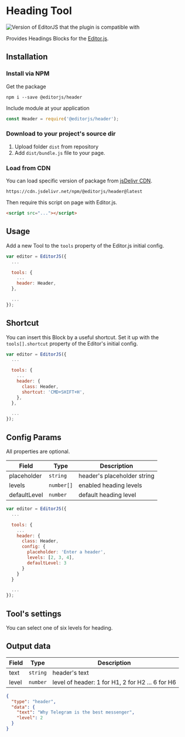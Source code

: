 # Heading Tool

![Version of EditorJS that the plugin is compatible with](https://badgen.net/badge/Editor.js/v2.0/blue)

Provides Headings Blocks for the [Editor.js](https://ifmo.su/editor).

## Installation

### Install via NPM

Get the package

```shell
npm i --save @editorjs/header
```

Include module at your application

```javascript
const Header = require('@editorjs/header');
```

### Download to your project's source dir

1. Upload folder `dist` from repository
2. Add `dist/bundle.js` file to your page.

### Load from CDN

You can load specific version of package from [jsDelivr CDN](https://www.jsdelivr.com/package/npm/@editorjs/header).

`https://cdn.jsdelivr.net/npm/@editorjs/header@latest`

Then require this script on page with Editor.js.

```html
<script src="..."></script>
```

## Usage

Add a new Tool to the `tools` property of the Editor.js initial config.

```javascript
var editor = EditorJS({
  ...

  tools: {
    ...
    header: Header,
  },

  ...
});
```

## Shortcut

You can insert this Block by a useful shortcut. Set it up with the `tools[].shortcut` property of the Editor's initial config.

```javascript
var editor = EditorJS({
  ...

  tools: {
    ...
    header: {
      class: Header,
      shortcut: 'CMD+SHIFT+H',
    },
  },

  ...
});
```

## Config Params

All properties are optional.

| Field        | Type       | Description                 |
| ------------ | ---------- | --------------------------- |
| placeholder  | `string`   | header's placeholder string |
| levels       | `number[]` | enabled heading levels      |
| defaultLevel | `number`   | default heading level       |

```javascript
var editor = EditorJS({
  ...

  tools: {
    ...
    header: {
      class: Header,
      config: {
        placeholder: 'Enter a header',
        levels: [2, 3, 4],
        defaultLevel: 3
      }
    }
  }

  ...
});
```

## Tool's settings

You can select one of six levels for heading.

## Output data

| Field | Type     | Description                                      |
| ----- | -------- | ------------------------------------------------ |
| text  | `string` | header's text                                    |
| level | `number` | level of header: 1 for H1, 2 for H2 ... 6 for H6 |

```json
{
  "type": "header",
  "data": {
    "text": "Why Telegram is the best messenger",
    "level": 2
  }
}
```

